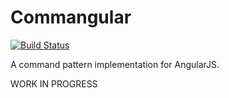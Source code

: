 Commangular             
===========

[![Build Status](https://travis-ci.org/yukatan/commangular.png)](https://travis-ci.org/yukatan/commangular)

A command pattern implementation for AngularJS.

WORK IN PROGRESS

